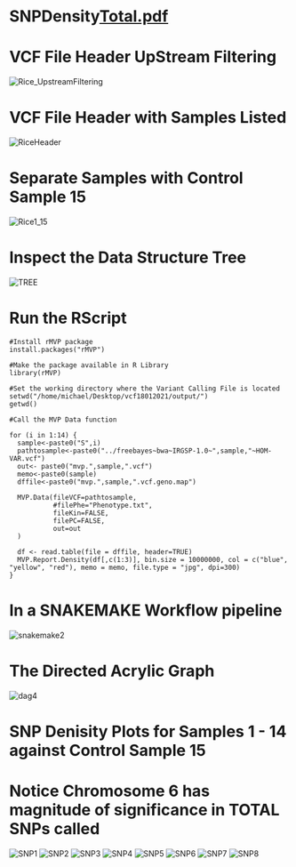 # SNPDensity[Total.pdf](https://github.com/PBGLMichaelHall/SNPDensity/files/8109884/Total.pdf)
# VCF File Header UpStream Filtering 
![Rice_UpstreamFiltering](https://user-images.githubusercontent.com/93121277/157855864-b4fa542c-3aae-4885-a098-e40038e0d592.png)
# VCF File Header with Samples Listed
![RiceHeader](https://user-images.githubusercontent.com/93121277/157856014-65cc5b6d-661b-4499-b82e-af6b3190f3f6.png)
# Separate Samples with Control Sample 15
![Rice1_15](https://user-images.githubusercontent.com/93121277/157856783-73a6f621-7fa9-4972-999b-66edeb903bfd.png)
# Inspect the Data Structure Tree

![TREE](https://user-images.githubusercontent.com/93121277/157858372-a2b9b953-6913-4f2c-a2ae-9a9c6a6b7604.png)


# Run the RScript
```{r cars}
#Install rMVP package
install.packages("rMVP")

#Make the package available in R Library
library(rMVP)

#Set the working directory where the Variant Calling File is located
setwd("/home/michael/Desktop/vcf18012021/output/")
getwd()

#Call the MVP Data function

for (i in 1:14) {
  sample<-paste0("S",i)
  pathtosample<-paste0("../freebayes~bwa~IRGSP-1.0~",sample,"~HOM-VAR.vcf")
  out<- paste0("mvp.",sample,".vcf")
  memo<-paste0(sample)
  dffile<-paste0("mvp.",sample,".vcf.geno.map")
  
  MVP.Data(fileVCF=pathtosample,
           #filePhe="Phenotype.txt",
           fileKin=FALSE,
           filePC=FALSE,
           out=out
  )
  
  df <- read.table(file = dffile, header=TRUE)
  MVP.Report.Density(df[,c(1:3)], bin.size = 10000000, col = c("blue", "yellow", "red"), memo = memo, file.type = "jpg", dpi=300)
}

```

# In a SNAKEMAKE Workflow pipeline

![snakemake2](https://user-images.githubusercontent.com/93121277/157866998-6f668517-b410-4426-987b-91436dc1b865.png)

# The Directed Acrylic Graph

![dag4](https://user-images.githubusercontent.com/93121277/157867250-fef1a84d-d1fc-4a7c-90a8-2f9807e20816.png)



# SNP Denisity Plots for Samples 1 - 14 against Control Sample 15
# Notice Chromosome 6 has magnitude of significance in TOTAL SNPs called
![SNP1](https://user-images.githubusercontent.com/93121277/157857578-1394e266-822e-4ae8-885c-79a80fdd5a50.png)
![SNP2](https://user-images.githubusercontent.com/93121277/157857581-2e4737b6-a004-404f-abec-a0c3beac40e0.png)
![SNP3](https://user-images.githubusercontent.com/93121277/157857586-b0ddf88f-dc03-4de4-a5b4-1e32db6585c9.png)
![SNP4](https://user-images.githubusercontent.com/93121277/157857589-d745d9d4-84bb-4add-a44c-e4e6da628365.png)
![SNP5](https://user-images.githubusercontent.com/93121277/157857592-ba020eeb-23e6-4a53-8be2-845efd9fc252.png)
![SNP6](https://user-images.githubusercontent.com/93121277/157857595-c0d9acc4-6a7e-4b05-aa2d-314e26ce1389.png)
![SNP7](https://user-images.githubusercontent.com/93121277/157857599-de6c6cf6-a664-46fa-9fd9-61a4b40abc8c.png)
![SNP8](https://user-images.githubusercontent.com/93121277/157857601-54026508-1cc6-4028-8467-e8647cd93b7b.png)

